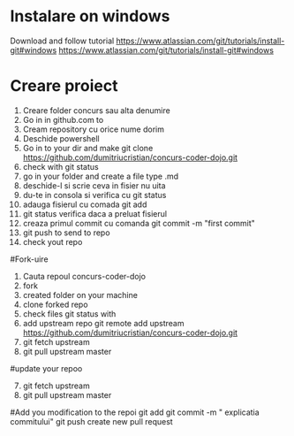# Instalare on windows

Download and follow tutorial
https://www.atlassian.com/git/tutorials/install-git#windows
https://www.atlassian.com/git/tutorials/install-git#windows

# Creare proiect
1. Creare folder concurs sau alta denumire
2. Go in in github.com to 
3. Cream repository cu orice nume dorim
4. Deschide powershell
5. Go in to your dir and make git clone https://github.com/dumitriucristian/concurs-coder-dojo.git
6. check with git status
7. go in your folder and create a file type .md
8. deschide-l si scrie ceva in fisier nu uita 
9. du-te in consola si verifica cu git status
10. adauga fisierul cu comada git add <denumire fisier>
11. git status verifica daca a preluat fisierul
12. creaza primul commit cu comanda git commit -m "first commit"
13. git push to send to repo 
14. check yout repo

#Fork-uire

1. Cauta repoul concurs-coder-dojo
2. fork
3. created folder on your machine
4. clone forked repo
5. check files git status with
6. add upstream repo git remote add upstream  https://github.com/dumitriucristian/concurs-coder-dojo.git
7. git fetch upstream
8. git pull upstream master

#update your repoo

7. git fetch upstream
8. git pull upstream master

#Add you modification to the repoi
git add <file name>
git commit -m " explicatia commitului"
git push 
create new pull request
  


